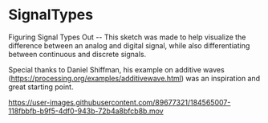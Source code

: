 # SignalTypes

Figuring Signal Types Out --  This sketch was made to help visualize the difference between an analog and digital signal, while also differentiating between continuous and discrete signals. 

Special thanks to Daniel Shiffman, his example on additive waves (https://processing.org/examples/additivewave.html) was an inspiration and great starting point.




https://user-images.githubusercontent.com/89677321/184565007-118fbbfb-b9f5-4df0-943b-72b4a8bfcb8b.mov

